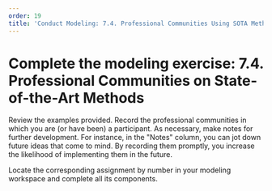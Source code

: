 ```yaml
---
order: 19
title: 'Conduct Modeling: 7.4. Professional Communities Using SOTA Methods'
---
```


# Complete the modeling exercise: 7.4. Professional Communities on State-of-the-Art Methods

Review the examples provided. Record the professional communities in which you are (or have been) a participant. As necessary, make notes for further development. For instance, in the "Notes" column, you can jot down future ideas that come to mind. By recording them promptly, you increase the likelihood of implementing them in the future.

Locate the corresponding assignment by number in your modeling workspace and complete all its components.